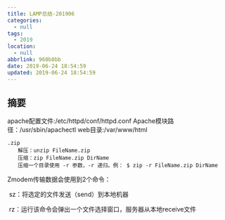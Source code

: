 ```yaml
---
title: LAMP总结-201906
categories:
  - null
tags:
  - 2019
location:
  - null
abbrlink: 960b0bb
date: 2019-06-24 18:54:59
updated: 2019-06-24 18:54:59
---
```


## 摘要

>
>

<!-- more -->

apache配置文件:/etc/httpd/conf/httpd.conf
Apache模块路径：/usr/sbin/apachectl
web目录:/var/www/html



```
.zip
　　解压：unzip FileName.zip
　　压缩：zip FileName.zip DirName
　　压缩一个目录使用 -r 参数，-r 递归。例： $ zip -r FileName.zip DirName
```

Zmodem传输数据会使用到2个命令：

​      sz：将选定的文件发送（send）到本地机器

​      rz：运行该命令会弹出一个文件选择窗口，服务器从本地receive文件

